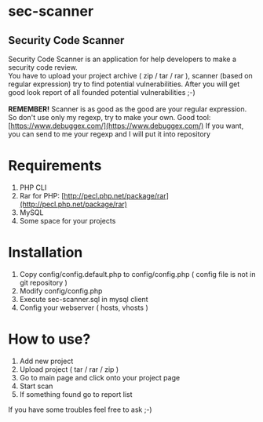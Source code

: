 sec-scanner
===========

## Security Code Scanner
Security Code Scanner is an application for help developers to make a security code review.<br>
You have to upload your project archive ( zip / tar / rar ), scanner (based on regular expression) try to find potential vulnerabilities. After you will get good look report of all founded potential vulnerabilities ;-)<br><br>
**REMEMBER!** Scanner is as good as the good are your regular expression. So don't use only my regexp, try to make your own. Good tool: [https://www.debuggex.com/](https://www.debuggex.com/)
If you want, you can send to me your regexp and I will put it into repository
# Requirements
1. PHP CLI
2. Rar for PHP: [http://pecl.php.net/package/rar](http://pecl.php.net/package/rar)
3. MySQL
4. Some space for your projects

# Installation
1. Copy config/config.default.php to config/config.php ( config file is not in git repository )
2. Modify config/config.php
3. Execute sec-scanner.sql in mysql client
4. Config your webserver ( hosts, vhosts )

# How to use?
1. Add new project
2. Upload project ( tar / rar / zip )
3. Go to main page and click onto your project page
4. Start scan
5. If something found go to report list


If you have some troubles feel free to ask ;-)